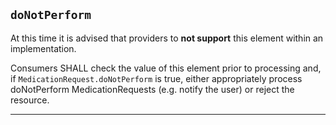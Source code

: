 ## `doNotPerform`

At this time it is advised that providers to **not support** this element within an implementation. 

Consumers SHALL check the value of this element prior to processing and, if `MedicationRequest.doNotPerform` is true, either appropriately process doNotPerform MedicationRequests (e.g. notify the user) or reject the resource. 

---
